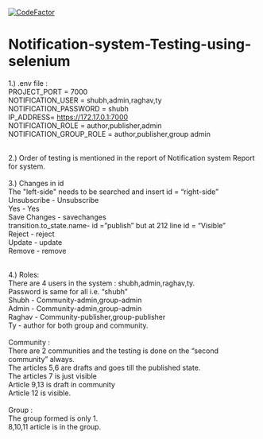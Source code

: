 [![CodeFactor](https://www.codefactor.io/repository/github/singhalshubh/notification-system-testing-using-selenium/badge)](https://www.codefactor.io/repository/github/singhalshubh/notification-system-testing-using-selenium)

# Notification-system-Testing-using-selenium<br/>

1.) .env file : <br/>
      PROJECT_PORT = 7000 <br/>
      NOTIFICATION_USER = shubh,admin,raghav,ty<br/>
      NOTIFICATION_PASSWORD = shubh<br/>
      IP_ADDRESS= https://172.17.0.1:7000<br/>
      NOTIFICATION_ROLE = author,publisher,admin<br/>
      NOTIFICATION_GROUP_ROLE = author,publisher,group admin<br/><br/>

2.) Order of testing is mentioned in the report of Notification system Report for system.<br/>
<br/>
3.) Changes in id<br/>
    The "left-side" needs to be searched and insert id = “right-side”  <br/>
      Unsubscribe - Unsubscribe<br/>
      Yes - Yes<br/>
      Save Changes - savechanges<br/>
      transition.to_state.name- id =”publish” but at 212 line id = “Visible”<br/>
      Reject - reject<br/>
      Update - update<br/>
      Remove - remove<br/>
      <br/>
     
4.) Roles:  <br/>
There are 4 users in the system : shubh,admin,raghav,ty.<br/>
Password is same for all i.e. “shubh”<br/>
Shubh - Community-admin,group-admin<br/>
Admin - Community-admin,group-admin<br/>
Raghav - Community-publisher,group-publisher<br/>
Ty - author for both group and community.<br/><br/>
Community : <br/>
There are 2 communities and the testing is done on the “second community” always.<br/>
The articles 5,6 are drafts and goes till the published state.<br/>
The articles 7 is just visible<br/>
Article 9,13 is draft in community<br/>
Article 12 is visible.<br/><br/>
Group : <br/>
The group formed is only 1.<br/>
8,10,11 article is in the group.<br/>

